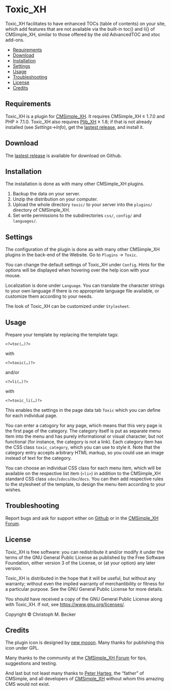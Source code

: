 # Toxic_XH

Toxic_XH facilitates to have enhanced TOCs (table of contents) on your site,
which add features that are not available via the built-in toc() and
li() of CMSimple_XH, similar to those offered by the old AdvancedTOC and xtoc add-ons.

- [Requirements](#requirements)
- [Download](#download)
- [Installation](#installation)
- [Settings](#settings)
- [Usage](#usage)
- [Troubleshooting](#troubleshooting)
- [License](#license)
- [Credits](#credits)

## Requirements

Toxic_XH is a plugin for [CMSimple_XH](https://cmsimple-xh.org/).
It requires CMSimple_XH ≥ 1.7.0 and PHP ≥ 7.1.0.
Toxic_XH also requires [Plib_XH](https://github.com/cmb69/plib_xh) ≥ 1.8;
if that is not already installed (see *Settings*→*Info*),
get the [lastest release](https://github.com/cmb69/plib_xh/releases/latest),
and install it.

## Download

The [lastest release](https://github.com/cmb69/toxic_xh/releases/latest)
is available for download on Github.

## Installation

The installation is done as with many other CMSimple_XH plugins.

1. Backup the data on your server.
1. Unzip the distribution on your computer.
1. Upload the whole directory `toxic/` to your server into the `plugins/`
   directory of CMSimple_XH.
1. Set write permissions to the subdirectories `css/`, `config/` and
   `languages/`.
<!--<li>Browse to Toxic's administration (Plugins &rarr; Toxic), and
check if all requirements are fulfilled.</li>-->

## Settings

The configuration of the plugin is done as with many other CMSimple_XH plugins
in the back-end of the Website. Go to `Plugins` → `Toxic`.

You can change the default settings of Toxic_XH under `Config`.  Hints for the
options will be displayed when hovering over the help icon with your mouse.

Localization is done under `Language`.  You can translate the character strings
to your own language if there is no appropriate language file available, or
customize them according to your needs.

The look of Toxic_XH can be customized under `Stylesheet`.

## Usage

Prepare your template by replacing the template tags:

    <?=toc(…)?>

with

    <?=toxic(…)?>

and/or

    <?=li(…)?>

with

    <?=toxic_li(…)?>

This enables the settings in the page data tab `Toxic` which you can define
for each individual page.

You can enter a catogory for any page, which means that this very page is the
first page of the category.  The category itself is put as separate menu item
into the menu and has purely informational or visual character, but not
functional (for instance, the category is not a link).  Each category item has
the CSS class `toxic_category`, which you can use to style it.  Note that the
category entry accepts arbitrary HTML markup, so you could use an image
instead of text for the category.

You can choose an individual CSS class for each menu item, which will be
available on the respective list item (`<li>`) in addition to the
CMSimple_XH standard CSS class `sdoc`/`sdocs`/`doc`/`docs`.
You can then add respective rules to the stylesheet of the template,
to design the menu item according to your wishes.

## Troubleshooting

Report bugs and ask for support either on
[Github](https://github.com/cmb69/toxic_xh/issues)
or in the [CMSimple_XH Forum](https://cmsimpleforum.com/).

## License

Toxic_XH is free software: you can redistribute it and/or modify it
under the terms of the GNU General Public License as published
by the Free Software Foundation, either version 3 of the License,
or (at your option) any later version.

Toxic_XH is distributed in the hope that it will be useful,
but without any warranty; without even the implied warranty of merchantibility
or fitness for a particular purpose.
See the GNU General Public License for more details.

You should have received a copy of the GNU General Public License
along with Toxic_XH. If not, see https://www.gnu.org/licenses/.

Copyright © Christoph M. Becker

## Credits

The plugin icon is designed by [new mooon](https://code.google.com/u/newmooon/).
Many thanks for publishing this icon under GPL.

Many thanks to the community at the
[CMSimple_XH Forum](http://www.cmsimpleforum.com/)
for tips, suggestions and testing.

And last but not least many thanks to [Peter Harteg](http://www.harteg.dk/),
the “father” of CMSimple, and all developers of [CMSimple_XH](https://www.cmsimple-xh.org/)
without whom this amazing CMS would not exist.
